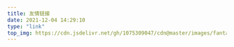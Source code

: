 ```yaml
---
title: 友情链接
date: 2021-12-04 14:29:10
type: "link"
top_img: https://cdn.jsdelivr.net/gh/1075309047/cdn@master/images/fantasy/wallhaven-72w5pv.png
---
```

